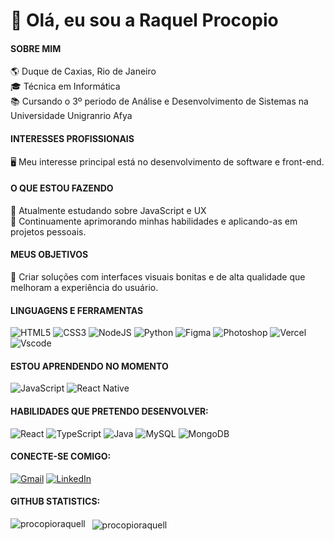 # 👋 Olá, eu sou a Raquel Procopio

#### SOBRE MIM

🌎 Duque de Caxias, Rio de Janeiro  
🎓 Técnica em Informática             
📚 Cursando o 3º periodo de Análise e Desenvolvimento de Sistemas na Universidade Unigranrio Afya                                                        


#### INTERESSES PROFISSIONAIS

🖥️ Meu interesse principal está no desenvolvimento de software e front-end.


#### O QUE ESTOU FAZENDO
🤝 Atualmente estudando sobre JavaScript e UX                                                                                            
🤝 Continuamente aprimorando minhas habilidades e aplicando-as em projetos pessoais.


#### MEUS OBJETIVOS
🌟 Criar soluções com interfaces visuais bonitas e de alta qualidade que melhoram a experiência do usuário.


#### LINGUAGENS E FERRAMENTAS

![HTML5](https://img.shields.io/badge/HTML5-E34F26?style=for-the-badge&logo=html5&logoColor=white)
![CSS3](https://img.shields.io/badge/CSS3-1572B6?style=for-the-badge&logo=css3&logoColor=white)
![NodeJS](https://img.shields.io/badge/node.js-6DA55F?style=for-the-badge&logo=node.js&logoColor=white)
![Python](https://img.shields.io/badge/python-3670A0?style=for-the-badge&logo=python&logoColor=ffdd54)
![Figma](https://img.shields.io/badge/Figma-696969?style=for-the-badge&logo=figma&logoColor=figma)
![Photoshop](https://img.shields.io/badge/Photoshop-001E3C?style=for-the-badge&logo=adobephotoshop&logoColor=white)
![Vercel](https://img.shields.io/badge/Vercel-000000?style=for-the-badge&logo=vercel&logoColor=white)
![Vscode](https://img.shields.io/badge/Vscode-007ACC?style=for-the-badge&logo=visual-studio-code&logoColor=white)

#### ESTOU APRENDENDO NO MOMENTO
![JavaScript](https://img.shields.io/badge/JavaScript-F7DF1E?style=for-the-badge&logo=javascript&logoColor=black)
![React Native](https://img.shields.io/badge/React_Native-20232A?style=for-the-badge&logo=react&logoColor=61DAFB)

#### HABILIDADES QUE PRETENDO DESENVOLVER: 
![React](https://img.shields.io/badge/React-20232A?style=for-the-badge&logo=react&logoColor=61DAFB)
![TypeScript](https://img.shields.io/badge/TypeScript-007ACC?style=for-the-badge&logo=typescript&logoColor=white) 
![Java](https://img.shields.io/badge/java-%23ED8B00.svg?style=for-the-badge&logo=openjdk&logoColor=white)
![MySQL](https://img.shields.io/badge/MySQL-00000F?style=for-the-badge&logo=mysql&logoColor=white)
![MongoDB](https://img.shields.io/badge/MongoDB-%234ea94b.svg?style=for-the-badge&logo=mongodb&logoColor=white)

#### CONECTE-SE COMIGO: 
[![Gmail](https://img.shields.io/badge/Gmail-333333?style=for-the-badge&logo=gmail&logoColor=red)](mailto:tech.raquell@gmail.com)
[![LinkedIn](https://img.shields.io/badge/LinkedIn-0077B5?style=for-the-badge&logo=linkedin&logoColor=white)](https://www.linkedin.com/in/raquel-procopio-santos)


#### GITHUB STATISTICS: 
<p>&nbsp; <img align="center" src="https://github-readme-stats.vercel.app/api?username=procopioraquell&show_icons=true&locale=en&theme=dark&hide_langs_below=1" alt="procopioraquell" />
 <img align="left" src="https://github-readme-stats.vercel.app/api/top-langs?username=procopioraquell&show_icons=true&locale=en&layout=compact&theme=dark&hide_langs_below=1" alt="procopioraquell" />



